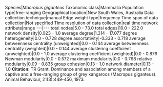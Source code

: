 Species|*Macropus giganteus*
Taxonomic class|Mammalia
Population type|free-ranging
Geographical location|New South Wales, Australia
Data collection technique|manual 
Edge weight type|frequency
Time span of data collection|Not specified
Time resolution of data collection|real time
network attribute|range
---|---
total nodes|5.0 - 73.0
total edges|10.0 - 222.0
network density|0.023 - 1.0
average degree|1.314 - 17.077
degree heterogeneity|0.0 - 0.728
degree assortativity|-0.333 - 0.718
average betweenness centrality (unweighted)|0.0 - 0.144
average betweenness centrality (weighted)|0.0 - 0.144
average clustering coefficient (unweighted)|0.0 - 1.0
average clustering coefficient (weighted)|0.0 - 0.876
Newman modularity|0.0 - 0.572
maximum modularity|0.0 - 0.768
relative modularity|0.09 - 0.835
group cohesion|0.13 - 1.0
network diameter|0.13 - 1.0
**Citation**: TR Grant. Dominance and association among members of a captive and a free-ranging group of grey kangaroos (Macropus giganteus). Animal Behaviour, 21(3):449-456, 1973.